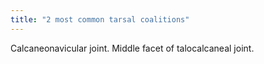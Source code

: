 ```yaml
---
title: "2 most common tarsal coalitions"
---
```

Calcaneonavicular joint. Middle facet of talocalcaneal joint.

